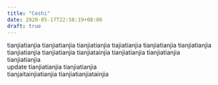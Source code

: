 ```yaml
---
title: "Ceshi"
date: 2020-05-17T22:58:19+08:00
draft: true
---
```


tianjiatianjia
tianjiatianjia
tianjiatianjia
tiajiatianjia
tianjiatianjia
tianjiatianjia
tianjiatianjia
tianjiatianjia
tianjiatainjia
tianjiatianjia
tianjiatianjia      
tianjiatianjia  
update tianjiatianjia
tianjiatianjia     
tianjaitainjiatianjia
tianjiatianjiatainjia